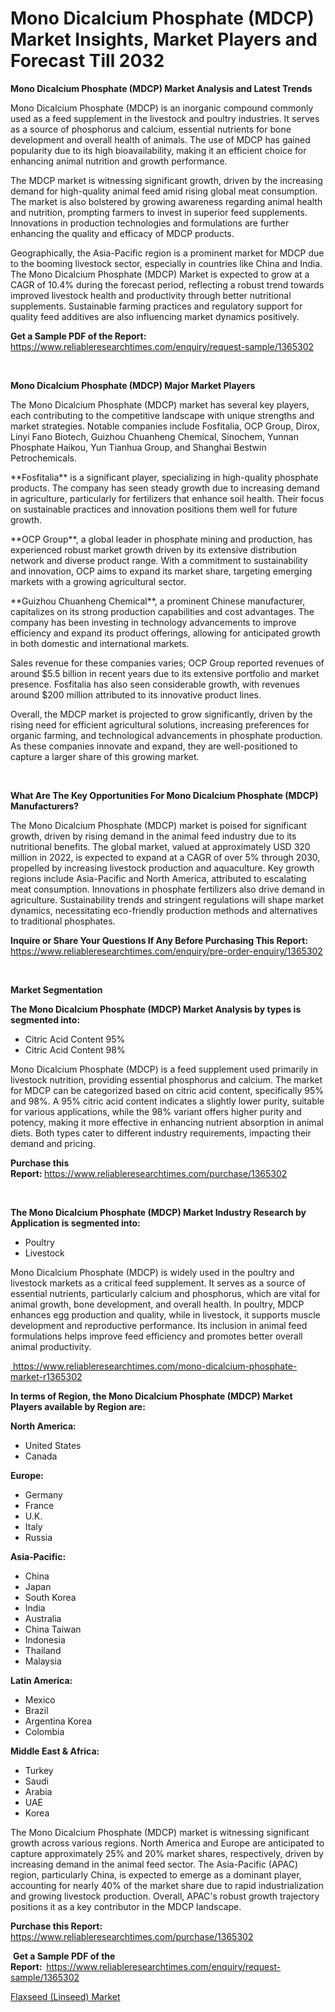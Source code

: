 <p><h1>Mono Dicalcium Phosphate (MDCP) Market Insights, Market Players and Forecast Till 2032</h1></p><p><strong>Mono Dicalcium Phosphate (MDCP) Market Analysis and Latest Trends</strong></p>
<p><p>Mono Dicalcium Phosphate (MDCP) is an inorganic compound commonly used as a feed supplement in the livestock and poultry industries. It serves as a source of phosphorus and calcium, essential nutrients for bone development and overall health of animals. The use of MDCP has gained popularity due to its high bioavailability, making it an efficient choice for enhancing animal nutrition and growth performance.</p><p>The MDCP market is witnessing significant growth, driven by the increasing demand for high-quality animal feed amid rising global meat consumption. The market is also bolstered by growing awareness regarding animal health and nutrition, prompting farmers to invest in superior feed supplements. Innovations in production technologies and formulations are further enhancing the quality and efficacy of MDCP products.</p><p>Geographically, the Asia-Pacific region is a prominent market for MDCP due to the booming livestock sector, especially in countries like China and India. The Mono Dicalcium Phosphate (MDCP) Market is expected to grow at a CAGR of 10.4% during the forecast period, reflecting a robust trend towards improved livestock health and productivity through better nutritional supplements. Sustainable farming practices and regulatory support for quality feed additives are also influencing market dynamics positively.</p></p>
<p><strong>Get a Sample PDF of the Report:&nbsp;</strong> <a href="https://www.reliableresearchtimes.com/enquiry/request-sample/1365302?utm_campaign=2105&utm_medium=2&utm_source=Github&utm_content=ia&utm_term=01022025&utm_id=mono-dicalcium-phosphate-mdcp">https://www.reliableresearchtimes.com/enquiry/request-sample/1365302</a></p>
<p>&nbsp;</p>
<p><strong>Mono Dicalcium Phosphate (MDCP) Major Market Players</strong></p>
<p><p>The Mono Dicalcium Phosphate (MDCP) market has several key players, each contributing to the competitive landscape with unique strengths and market strategies. Notable companies include Fosfitalia, OCP Group, Dirox, Linyi Fano Biotech, Guizhou Chuanheng Chemical, Sinochem, Yunnan Phosphate Haikou, Yun Tianhua Group, and Shanghai Bestwin Petrochemicals.</p><p>**Fosfitalia** is a significant player, specializing in high-quality phosphate products. The company has seen steady growth due to increasing demand in agriculture, particularly for fertilizers that enhance soil health. Their focus on sustainable practices and innovation positions them well for future growth.</p><p>**OCP Group**, a global leader in phosphate mining and production, has experienced robust market growth driven by its extensive distribution network and diverse product range. With a commitment to sustainability and innovation, OCP aims to expand its market share, targeting emerging markets with a growing agricultural sector.</p><p>**Guizhou Chuanheng Chemical**, a prominent Chinese manufacturer, capitalizes on its strong production capabilities and cost advantages. The company has been investing in technology advancements to improve efficiency and expand its product offerings, allowing for anticipated growth in both domestic and international markets.</p><p>Sales revenue for these companies varies; OCP Group reported revenues of around $5.5 billion in recent years due to its extensive portfolio and market presence. Fosfitalia has also seen considerable growth, with revenues around $200 million attributed to its innovative product lines.</p><p>Overall, the MDCP market is projected to grow significantly, driven by the rising need for efficient agricultural solutions, increasing preferences for organic farming, and technological advancements in phosphate production. As these companies innovate and expand, they are well-positioned to capture a larger share of this growing market.</p></p>
<p>&nbsp;</p>
<p><strong>What Are The Key Opportunities For Mono Dicalcium Phosphate (MDCP) Manufacturers?</strong></p>
<p><p>The Mono Dicalcium Phosphate (MDCP) market is poised for significant growth, driven by rising demand in the animal feed industry due to its nutritional benefits. The global market, valued at approximately USD 320 million in 2022, is expected to expand at a CAGR of over 5% through 2030, propelled by increasing livestock production and aquaculture. Key growth regions include Asia-Pacific and North America, attributed to escalating meat consumption. Innovations in phosphate fertilizers also drive demand in agriculture. Sustainability trends and stringent regulations will shape market dynamics, necessitating eco-friendly production methods and alternatives to traditional phosphates.</p></p>
<p><strong>Inquire or Share Your Questions If Any Before Purchasing This Report:</strong> <a href="https://www.reliableresearchtimes.com/enquiry/pre-order-enquiry/1365302?utm_campaign=2105&utm_medium=2&utm_source=Github&utm_content=ia&utm_term=01022025&utm_id=mono-dicalcium-phosphate-mdcp">https://www.reliableresearchtimes.com/enquiry/pre-order-enquiry/1365302</a></p>
<p>&nbsp;</p>
<p><strong>Market Segmentation</strong></p>
<p><strong>The Mono Dicalcium Phosphate (MDCP) Market Analysis by types is segmented into:</strong></p>
<p><ul><li>Citric Acid Content 95%</li><li>Citric Acid Content 98%</li></ul></p>
<p><p>Mono Dicalcium Phosphate (MDCP) is a feed supplement used primarily in livestock nutrition, providing essential phosphorus and calcium. The market for MDCP can be categorized based on citric acid content, specifically 95% and 98%. A 95% citric acid content indicates a slightly lower purity, suitable for various applications, while the 98% variant offers higher purity and potency, making it more effective in enhancing nutrient absorption in animal diets. Both types cater to different industry requirements, impacting their demand and pricing.</p></p>
<p><strong>Purchase this Report:&nbsp;</strong><a href="https://www.reliableresearchtimes.com/purchase/1365302?utm_campaign=2105&utm_medium=2&utm_source=Github&utm_content=ia&utm_term=01022025&utm_id=mono-dicalcium-phosphate-mdcp">https://www.reliableresearchtimes.com/purchase/1365302</a></p>
<p>&nbsp;</p>
<p><strong>The Mono Dicalcium Phosphate (MDCP) Market Industry Research by Application is segmented into:</strong></p>
<p><ul><li>Poultry</li><li>Livestock</li></ul></p>
<p><p>Mono Dicalcium Phosphate (MDCP) is widely used in the poultry and livestock markets as a critical feed supplement. It serves as a source of essential nutrients, particularly calcium and phosphorus, which are vital for animal growth, bone development, and overall health. In poultry, MDCP enhances egg production and quality, while in livestock, it supports muscle development and reproductive performance. Its inclusion in animal feed formulations helps improve feed efficiency and promotes better overall animal productivity.</p></p>
<p><a href="https://www.reliableresearchtimes.com/mono-dicalcium-phosphate-market-r1365302?utm_campaign=2105&utm_medium=2&utm_source=Github&utm_content=ia&utm_term=01022025&utm_id=mono-dicalcium-phosphate-mdcp">&nbsp;https://www.reliableresearchtimes.com/mono-dicalcium-phosphate-market-r1365302</a></p>
<p><strong>In terms of Region, the Mono Dicalcium Phosphate (MDCP) Market Players available by Region are:</strong></p>
<p>
    <p> <strong> North America: </strong>
        <ul>
            <li>United States</li>
            <li>Canada</li>
        </ul>
        </p> 
    <p> <strong> Europe: </strong>
        <ul>
            <li>Germany</li>
            <li>France</li>
            <li>U.K.</li>
            <li>Italy</li>
            <li>Russia</li>
        </ul>
        </p> 
    <p> <strong> Asia-Pacific: </strong>
        <ul>
            <li>China</li>
            <li>Japan</li>
            <li>South Korea</li>
            <li>India</li>
            <li>Australia</li>
            <li>China Taiwan</li>
            <li>Indonesia</li>
            <li>Thailand</li>
            <li>Malaysia</li>
        </ul>
        </p> 
    <p> <strong> Latin America: </strong>
        <ul>
            <li>Mexico</li>
            <li>Brazil</li>
            <li>Argentina Korea</li>
            <li>Colombia</li>
        </ul>
        </p> 
    <p> <strong> Middle East & Africa: </strong>
        <ul>
            <li>Turkey</li>
            <li>Saudi</li>
            <li>Arabia</li>
            <li>UAE</li>
            <li>Korea</li>
        </ul>
    </p>
    </p>
<p><p>The Mono Dicalcium Phosphate (MDCP) market is witnessing significant growth across various regions. North America and Europe are anticipated to capture approximately 25% and 20% market shares, respectively, driven by increasing demand in the animal feed sector. The Asia-Pacific (APAC) region, particularly China, is expected to emerge as a dominant player, accounting for nearly 40% of the market share due to rapid industrialization and growing livestock production. Overall, APAC's robust growth trajectory positions it as a key contributor in the MDCP landscape.</p></p>
<p><strong>Purchase this Report: </strong><a href="https://www.reliableresearchtimes.com/purchase/1365302?utm_campaign=2105&utm_medium=2&utm_source=Github&utm_content=ia&utm_term=01022025&utm_id=mono-dicalcium-phosphate-mdcp">https://www.reliableresearchtimes.com/purchase/1365302</a></p>
<p>&nbsp;<strong>Get a Sample PDF of the Report:&nbsp;&nbsp;</strong><a href="https://www.reliableresearchtimes.com/enquiry/request-sample/1365302?utm_campaign=2105&utm_medium=2&utm_source=Github&utm_content=ia&utm_term=01022025&utm_id=mono-dicalcium-phosphate-mdcp">https://www.reliableresearchtimes.com/enquiry/request-sample/1365302</a></p>
<p><strong></strong></p>
<p><p><a href="https://github.com/MariaWashington76/Market-Research-Report-List-1/blob/main/flaxseed-linseed-market.md?utm_campaign=2105&utm_medium=2&utm_source=Github&utm_content=ia&utm_term=01022025&utm_id=mono-dicalcium-phosphate-mdcp">Flaxseed (Linseed) Market</a></p></p>